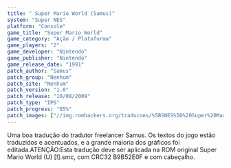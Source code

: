 ```yaml
---
title: " Super Mario World (Samus)"
system: "Super NES"
platform: "Console"
game_title: "Super Mario World"
game_category: "Ação / Plataforma"
game_players: "2"
game_developer: "Nintendo"
game_publisher: "Nintendo"
game_release_date: "1991"
patch_author: "Samus"
patch_group: "Nenhum"
patch_site: "Nenhum"
patch_version: "1.0"
patch_release: "10/08/2009"
patch_type: "IPS"
patch_progress: "85%"
patch_images: ["//img.romhackers.org/traducoes/%5BSNES%5D%20Super%20Mario%20World%20-%20Samus%20-%201.png","//img.romhackers.org/traducoes/%5BSNES%5D%20Super%20Mario%20World%20-%20Samus%20-%202.png","//img.romhackers.org/traducoes/%5BSNES%5D%20Super%20Mario%20World%20-%20Samus%20-%203.png"]
---
```

Uma boa tradução do tradutor freelancer Samus. Os textos do jogo estão traduzidos e acentuados, e a grande maioria dos gráficos foi editada.ATENÇÃO:Esta tradução deve ser aplicada na ROM original Super Mario World (U) [!].smc, com CRC32 B9B52E0F e com cabeçalho.